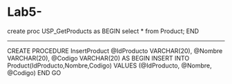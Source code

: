 # Lab5-

create proc USP_GetProducts
as
BEGIN
select * from Product;
END

-------------------------------------------
CREATE PROCEDURE InsertProduct 
    @IdProducto VARCHAR(20),
    @Nombre VARCHAR(20),
    @Codigo VARCHAR(20)
AS
BEGIN
    INSERT INTO Product(IdProducto,Nombre,Codigo)
    VALUES (@IdProducto, @Nombre, @Codigo)
END
GO
